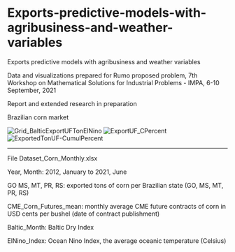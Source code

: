# Exports-predictive-models-with-agribusiness-and-weather-variables
Exports predictive models with agribusiness and weather variables

Data and visualizations prepared for Rumo proposed problem, 7th Workshop on Mathematical Solutions for Industrial Problems - IMPA, 6-10 September, 2021

Report and extended research in preparation

Brazilian corn market

![Grid_BalticExportUFTonElNino](https://user-images.githubusercontent.com/58062750/136283867-4e622d91-7bf9-49c8-93c3-5f158c8d114b.png)
![ExportUF_CPercent](https://user-images.githubusercontent.com/58062750/136283781-4c8ba973-5962-46db-a1a5-ad9bbc8c48e3.png)
![ExportedTonUF-CumulPercent](https://user-images.githubusercontent.com/58062750/136283809-6773aaa1-f65b-40e1-9f14-3f28f97761b5.png)


----------

File Dataset_Corn_Monthly.xlsx

Year, Month: 2012, January to 2021, June

GO MS, MT, PR, RS: exported tons of corn per Brazilian state (GO, MS, MT, PR, RS)

CME_Corn_Futures_mean: monthly average CME future contracts of corn in USD cents per bushel (date of contract publishment)

Baltic_Month: Baltic Dry Index

ElNino_Index: Ocean Nino Index, the average oceanic temperature (Celsius)


